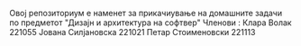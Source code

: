 Овој репозиториум е наменет за прикачиување на домашните задачи по предметот "Дизајн и архитектура на софтвер"
Членови :
Клара Волак 221055
Јована Силјановска 221021
Петар Стоименовски 221113

